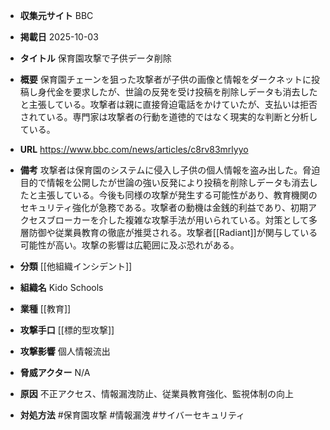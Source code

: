 - **収集元サイト**
BBC

- **掲載日**
2025-10-03

- **タイトル**
保育園攻撃で子供データ削除

- **概要**
保育園チェーンを狙った攻撃者が子供の画像と情報をダークネットに投稿し身代金を要求したが、世論の反発を受け投稿を削除しデータも消去したと主張している。攻撃者は親に直接脅迫電話をかけていたが、支払いは拒否されている。専門家は攻撃者の行動を道徳的ではなく現実的な判断と分析している。

- **URL**
https://www.bbc.com/news/articles/c8rv83mrlyyo

- **備考**
攻撃者は保育園のシステムに侵入し子供の個人情報を盗み出した。脅迫目的で情報を公開したが世論の強い反発により投稿を削除しデータも消去したと主張している。今後も同様の攻撃が発生する可能性があり、教育機関のセキュリティ強化が急務である。攻撃者の動機は金銭的利益であり、初期アクセスブローカーを介した複雑な攻撃手法が用いられている。対策として多層防御や従業員教育の徹底が推奨される。攻撃者[[Radiant]]が関与している可能性が高い。攻撃の影響は広範囲に及ぶ恐れがある。

- **分類**
[[他組織インシデント]]

- **組織名**
Kido Schools

- **業種**
[[教育]]

- **攻撃手口**
[[標的型攻撃]]

- **攻撃影響**
個人情報流出

- **脅威アクター**
N/A

- **原因**
不正アクセス、情報漏洩防止、従業員教育強化、監視体制の向上

- **対処方法**
#保育園攻撃 #情報漏洩 #サイバーセキュリティ
